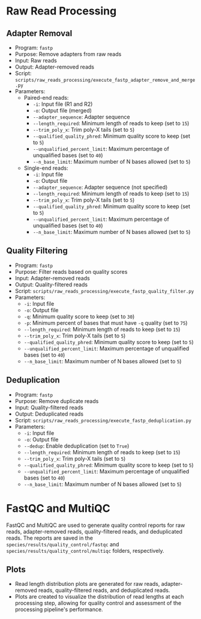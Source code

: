 # Raw Read Processing

## Adapter Removal

* Program: `fastp`
* Purpose: Remove adapters from raw reads
* Input: Raw reads
* Output: Adapter-removed reads
* Script: `scripts/raw_reads_processing/execute_fastp_adapter_remove_and_merge.py`
* Parameters:
	+ Paired-end reads:
		- `-i`: Input file (R1 and R2)
		- `-o`: Output file (merged)
		- `--adapter_sequence`: Adapter sequence
		- `--length_required`: Minimum length of reads to keep (set to `15`)
		- `--trim_poly_x`: Trim poly-X tails (set to `5`)
		- `--qualified_quality_phred`: Minimum quality score to keep (set to `5`)
		- `--unqualified_percent_limit`: Maximum percentage of unqualified bases (set to `40`)
		- `--n_base_limit`: Maximum number of N bases allowed (set to `5`)
	+ Single-end reads:
		- `-i`: Input file
		- `-o`: Output file
		- `--adapter_sequence`: Adapter sequence (not specified)
		- `--length_required`: Minimum length of reads to keep (set to `15`)
		- `--trim_poly_x`: Trim poly-X tails (set to `5`)
		- `--qualified_quality_phred`: Minimum quality score to keep (set to `5`)
		- `--unqualified_percent_limit`: Maximum percentage of unqualified bases (set to `40`)
		- `--n_base_limit`: Maximum number of N bases allowed (set to `5`)

## Quality Filtering

* Program: `fastp`
* Purpose: Filter reads based on quality scores
* Input: Adapter-removed reads
* Output: Quality-filtered reads
* Script: `scripts/raw_reads_processing/execute_fastp_quality_filter.py`
* Parameters:
	+ `-i`: Input file
	+ `-o`: Output file
	+ `-q`: Minimum quality score to keep (set to `30`)
	+ `-p`: Minimum percent of bases that must have `-q` quality (set to `75`)
	+ `--length_required`: Minimum length of reads to keep (set to `15`)
	+ `--trim_poly_x`: Trim poly-X tails (set to `5`)
	+ `--qualified_quality_phred`: Minimum quality score to keep (set to `5`)
	+ `--unqualified_percent_limit`: Maximum percentage of unqualified bases (set to `40`)
	+ `--n_base_limit`: Maximum number of N bases allowed (set to `5`)

## Deduplication

* Program: `fastp`
* Purpose: Remove duplicate reads
* Input: Quality-filtered reads
* Output: Deduplicated reads
* Script: `scripts/raw_reads_processing/execute_fastp_deduplication.py`
* Parameters:
	+ `-i`: Input file
	+ `-o`: Output file
	+ `--dedup`: Enable deduplication (set to `True`)
	+ `--length_required`: Minimum length of reads to keep (set to `15`)
	+ `--trim_poly_x`: Trim poly-X tails (set to `5`)
	+ `--qualified_quality_phred`: Minimum quality score to keep (set to `5`)
	+ `--unqualified_percent_limit`: Maximum percentage of unqualified bases (set to `40`)
	+ `--n_base_limit`: Maximum number of N bases allowed (set to `5`)


# FastQC and MultiQC

FastQC and MultiQC are used to generate quality control reports for raw reads, adapter-removed reads, quality-filtered reads, and deduplicated reads. The reports are saved in the `species/results/quality_control/fastqc` and `species/results/quality_control/multiqc` folders, respectively.

## Plots

* Read length distribution plots are generated for raw reads, adapter-removed reads, quality-filtered reads, and deduplicated reads.
* Plots are created to visualize the distribution of read lengths at each processing step, allowing for quality control and assessment of the processing pipeline's performance.